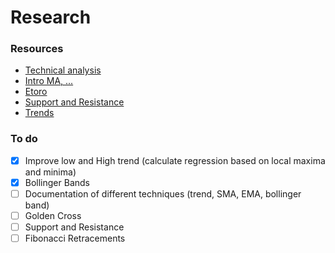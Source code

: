# Research

### Resources

* [Technical analysis](https://school.stockcharts.com/doku.php?id=overview:technical_analysis)
* [Intro MA, ...](https://school.stockcharts.com/doku.php?id=market_indicators:percent_above_ma)
* [Etoro](https://www.etoro.com/news-and-analysis/trading/a-guide-to-popular-technical-analysis-tools/?gclid=CjwKCAiAtK79BRAIEiwA4OskBn27XaD4xAKVtfraUz3Lw9CQBXm-hd_SglygIRWRbK2aWEY79Tk9mhoCahgQAvD_BwE)
* [Support and Resistance](https://school.stockcharts.com/doku.php?id=chart_analysis:support_and_resistance)
* [Trends](https://school.stockcharts.com/doku.php?id=chart_analysis:trend_lines)

### To do

* [X] Improve low and High trend (calculate regression based on local maxima and minima)
* [X] Bollinger Bands
* [ ] Documentation of different techniques (trend, SMA, EMA, bollinger band)
* [ ] Golden Cross
* [ ] Support and Resistance
* [ ] Fibonacci Retracements